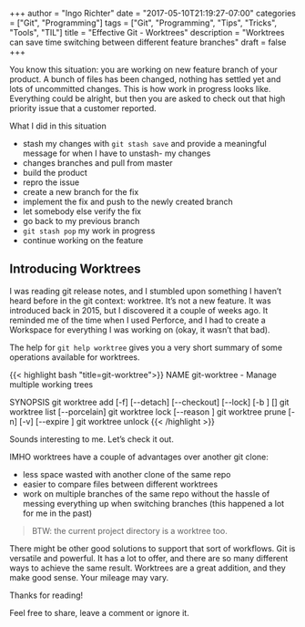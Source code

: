 +++
author = "Ingo Richter"
date = "2017-05-10T21:19:27-07:00"
categories = ["Git", "Programming"]
tags = ["Git", "Programming", "Tips", "Tricks", "Tools", "TIL"]
title = "Effective Git - Worktrees"
description = "Worktrees can save time switching between different feature branches"
draft = false
+++

You know this situation: you are working on new feature branch of your product. A bunch of files has been changed, nothing has settled yet and lots of uncommitted changes. This is how work in progress looks like. Everything could be alright, but then you are asked to check out that high priority issue that a customer reported.

What I did in this situation

- stash my changes with `git stash save` and provide a meaningful message for when I have to unstash- my changes
- changes branches and pull from master
- build the product
- repro the issue
- create a new branch for the fix
- implement the fix and push to the newly created branch
- let somebody else verify the fix
- go back to my previous branch
- `git stash pop` my work in progress
- continue working on the feature

## Introducing Worktrees

I was reading git release notes, and I stumbled upon something I haven’t heard before in the git context: worktree. It’s not a new feature. It was introduced back in 2015, but I discovered it a couple of weeks ago. It reminded me of the time when I used Perforce, and I had to create a Workspace for everything I was working on (okay, it wasn’t that bad).

The help for `git help worktree` gives you a very short summary of some operations available for worktrees.

{{< highlight bash "title=git-worktree">}}
NAME
       git-worktree - Manage multiple working trees

SYNOPSIS
       git worktree add [-f] [--detach] [--checkout] [--lock] [-b <new-branch>] <path> [<branch>]
       git worktree list [--porcelain]
       git worktree lock [--reason <string>] <worktree>
       git worktree prune [-n] [-v] [--expire <expire>]
       git worktree unlock <worktree>
{{< /highlight >}}

Sounds interesting to me. Let’s check it out.

IMHO worktrees have a couple of advantages over another git clone:

- less space wasted with another clone of the same repo
- easier to compare files between different worktrees
- work on multiple branches of the same repo without the hassle of messing everything up when switching branches (this happened a lot for me in the past)

> BTW: the current project directory is a worktree too.

There might be other good solutions to support that sort of workflows. Git is versatile and powerful. It has a lot to offer, and there are so many different ways to achieve the same result. Worktrees are a great addition, and they make good sense. Your mileage may vary.

Thanks for reading!

Feel free to share, leave a comment or ignore it.
